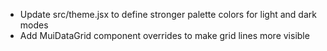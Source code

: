 - Update src/theme.jsx to define stronger palette colors for light and dark modes
- Add MuiDataGrid component overrides to make grid lines more visible
